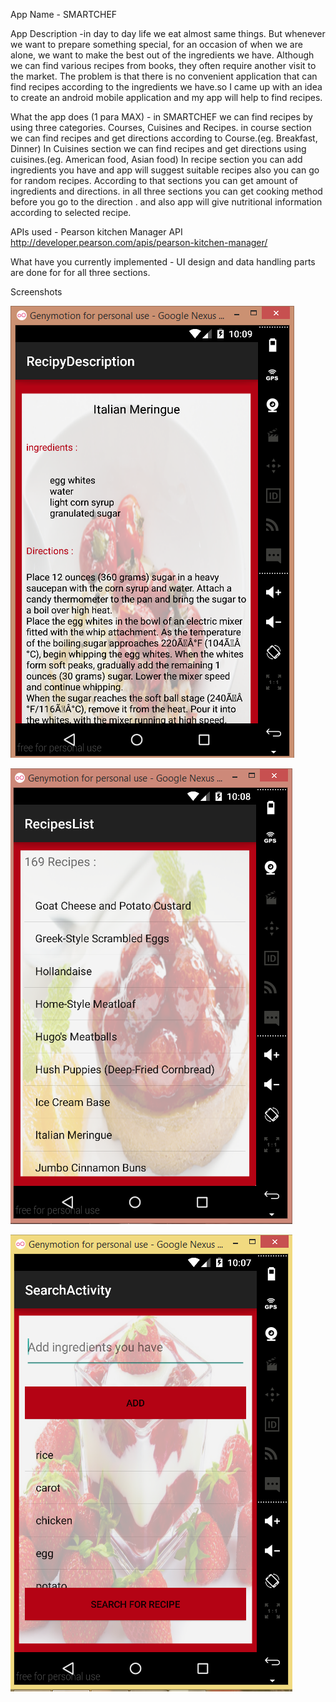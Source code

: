 
App Name - SMARTCHEF

App Description -in day to day life we eat almost same things. But whenever we want to prepare something special, for an occasion of when we are alone, we want to make the best out of the ingredients we have. Although we can find various recipes from books, they often require another visit to the market. The problem is that there is no convenient application that can find recipes according to the ingredients we have.so I came up with an idea to create an android mobile application and my app will help to find recipes.
	
What the app does (1 para MAX) - in SMARTCHEF we can find recipes by using three categories. Courses, Cuisines and Recipes.  in course section we can find recipes and get directions according to Course.(eg. Breakfast, Dinner) In Cuisines section we can find recipes and get directions using cuisines.(eg. American food, Asian food) In recipe section you can add ingredients you have and app will suggest suitable recipes also you can go for random recipes. According to that sections you can get amount of ingredients and directions. in all three sections you can get cooking method before you go to the direction . and also app will give nutritional information according to selected recipe.

APIs used -  Pearson kitchen Manager API http://developer.pearson.com/apis/pearson-kitchen-manager/

What have you currently implemented - UI design and data handling parts are done for for all three sections.


Screenshots


![Alt text](https://github.com/AndroidJamSriLanka/SMARTCHEF/blob/master/UI%20Screen%20Shots/direction.png "Directions for recipe")


![Alt text](https://github.com/AndroidJamSriLanka/SMARTCHEF/blob/master/UI%20Screen%20Shots/recipy%20list.png "Recipe list in Recipe section")

![Alt text](https://github.com/AndroidJamSriLanka/SMARTCHEF/blob/master/UI%20Screen%20Shots/search.png "Search recipe according to added Ingredients")

